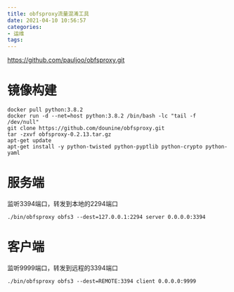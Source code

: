 ```yaml
---
title: obfsproxy流量混淆工具
date: 2021-04-10 10:56:57
categories:
- 运维
tags:
---
```


https://github.com/pauljoo/obfsproxy.git
# 镜像构建
```shell
docker pull python:3.8.2
docker run -d --net=host python:3.8.2 /bin/bash -lc "tail -f /dev/null"
git clone https://github.com/dounine/obfsproxy.git
tar -zxvf obfsproxy-0.2.13.tar.gz
apt-get update
apt-get install -y python-twisted python-pyptlib python-crypto python-yaml
```

# 服务端
监听3394端口，转发到本地的2294端口
```shell
./bin/obfsproxy obfs3 --dest=127.0.0.1:2294 server 0.0.0.0:3394
```

# 客户端
监听9999端口，转发到远程的3394端口
```shell
./bin/obfsproxy obfs3 --dest=REMOTE:3394 client 0.0.0.0:9999
```